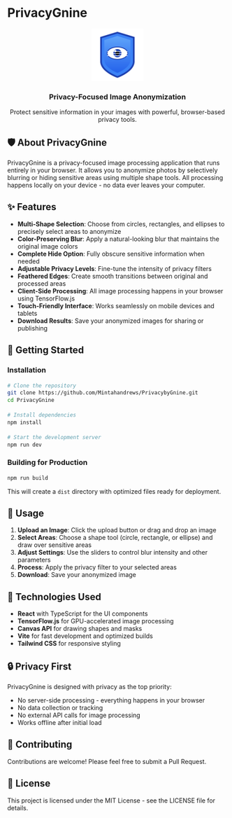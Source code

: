 # PrivacyGnine

<div align="center">
  <img src="./src/assets/logo.svg" alt="PrivacyGnine Logo" width="120" />
  <h3>Privacy-Focused Image Anonymization</h3>
  <p>Protect sensitive information in your images with powerful, browser-based privacy tools.</p>
</div>

## 🛡️ About PrivacyGnine

PrivacyGnine is a privacy-focused image processing application that runs entirely in your browser. It allows you to anonymize photos by selectively blurring or hiding sensitive areas using multiple shape tools. All processing happens locally on your device - no data ever leaves your computer.

## ✨ Features

- **Multi-Shape Selection**: Choose from circles, rectangles, and ellipses to precisely select areas to anonymize
- **Color-Preserving Blur**: Apply a natural-looking blur that maintains the original image colors
- **Complete Hide Option**: Fully obscure sensitive information when needed
- **Adjustable Privacy Levels**: Fine-tune the intensity of privacy filters
- **Feathered Edges**: Create smooth transitions between original and processed areas
- **Client-Side Processing**: All image processing happens in your browser using TensorFlow.js
- **Touch-Friendly Interface**: Works seamlessly on mobile devices and tablets
- **Download Results**: Save your anonymized images for sharing or publishing

## 🚀 Getting Started

### Installation

```bash
# Clone the repository
git clone https://github.com/Mintahandrews/PrivacybyGnine.git
cd PrivacyGnine

# Install dependencies
npm install

# Start the development server
npm run dev
```

### Building for Production

```bash
npm run build
```

This will create a `dist` directory with optimized files ready for deployment.

## 🔧 Usage

1. **Upload an Image**: Click the upload button or drag and drop an image
2. **Select Areas**: Choose a shape tool (circle, rectangle, or ellipse) and draw over sensitive areas
3. **Adjust Settings**: Use the sliders to control blur intensity and other parameters
4. **Process**: Apply the privacy filter to your selected areas
5. **Download**: Save your anonymized image

## 🧪 Technologies Used

- **React** with TypeScript for the UI components
- **TensorFlow.js** for GPU-accelerated image processing
- **Canvas API** for drawing shapes and masks
- **Vite** for fast development and optimized builds
- **Tailwind CSS** for responsive styling

## 🔒 Privacy First

PrivacyGnine is designed with privacy as the top priority:

- No server-side processing - everything happens in your browser
- No data collection or tracking
- No external API calls for image processing
- Works offline after initial load

## 🤝 Contributing

Contributions are welcome! Please feel free to submit a Pull Request.

## 📝 License

This project is licensed under the MIT License - see the LICENSE file for details.

